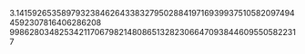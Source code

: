 3.141592653589793238462643383279502884197169399375105820974944592307816406286208
9986280348253421170679821480865132823066470938446095505822317